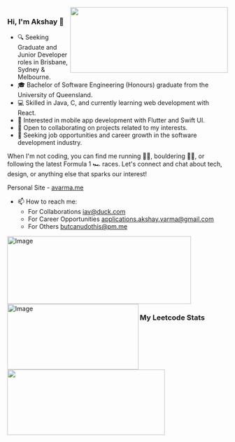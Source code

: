 
<img align = 'right' src="https://github-readme-stats.vercel.app/api/wakatime?range=last_7_days&username=butcanudothis&theme=tokyonight" height ="150" width ="360">


### Hi, I'm Akshay 👋
- 🔍 Seeking Graduate and Junior Developer roles in Brisbane, Sydney & Melbourne.
- 🎓 Bachelor of Software Engineering (Honours) graduate from the University of Queensland.
- 💻 Skilled in Java, C, and currently learning web development with React.
- 📱 Interested in mobile app development with Flutter and Swift UI.
- 🤝 Open to collaborating on projects related to my interests.
- 🙏 Seeking job opportunities and career growth in the software development industry.

When I'm not coding, you can find me running 🏃‍♂️, bouldering 🧗‍♂️, or following the latest Formula 1 🏎️ races. Let's connect and chat about tech, design, or anything else that sparks our interest!

Personal Site - [avarma.me](https://avarma.me)
- 📫 How to reach me: 
    - For Collaborations [iav@duck.com](mailto:iav@duck.com?subject=Regarding%20collaborations%20from%20Github)
    - For Career Opportunities [applications.akshay.varma@gmail.com](mailto:applications.akshay.varma@gmail.com?subject=Regarding%20cJob%20Opportunities)
    - For Others [butcanudothis@pm.me](mailto:butcanudothis@pm.me?subject=Regarding%20collaborations%20from%20Github)


<img align='left' src="https://github-readme-stats.vercel.app/api?username=butcanudothis&show_icons=true&theme=tokyonight&custom_title=Akshay's%20Github%20stats&hide=stars&include_all_commits=true%22" alt="Image" height ="155" width="420">
<img align = 'left' src="https://github-readme-stats.vercel.app/api/top-langs/?username=butcanudothis&layout=compact&theme=tokyonight" alt="Image" height="150" width="300">
<br>
<br>
<br>
<br>
<br>
<br>
<br>
<br>
<br>

### My Leetcode Stats

<img align = 'center' src="https://leetcode-stats-six.vercel.app/?username=Butcanudothis&theme=dark" height ="150" width ="360">
